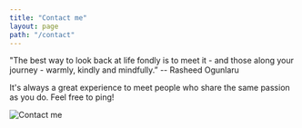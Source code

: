 ```yaml
---
title: "Contact me"
layout: page
path: "/contact"
---
```


"The best way to look back at life fondly is to meet it - and those along your journey - warmly, kindly and mindfully.”
-- Rasheed Ogunlaru 

It's always a great experience to meet people who share the same passion as you do. Feel free to ping!

![Contact me](./1.jpg)